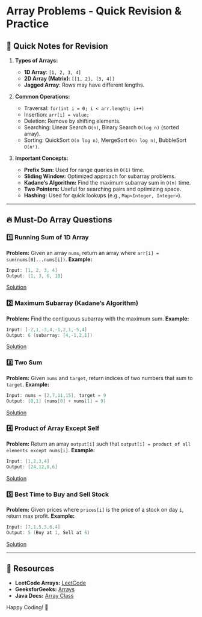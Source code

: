# Array Problems - Quick Revision & Practice

## 📌 Quick Notes for Revision

1. **Types of Arrays:**
   - **1D Array**: `[1, 2, 3, 4]`
   - **2D Array (Matrix)**: `[[1, 2], [3, 4]]`
   - **Jagged Array**: Rows may have different lengths.

2. **Common Operations:**
   - Traversal: `for(int i = 0; i < arr.length; i++)`
   - Insertion: `arr[i] = value;`
   - Deletion: Remove by shifting elements.
   - Searching: Linear Search `O(n)`, Binary Search `O(log n)` (sorted array).
   - Sorting: QuickSort `O(n log n)`, MergeSort `O(n log n)`, BubbleSort `O(n²)`.

3. **Important Concepts:**
   - **Prefix Sum:** Used for range queries in `O(1)` time.
   - **Sliding Window:** Optimized approach for subarray problems.
   - **Kadane’s Algorithm:** Find the maximum subarray sum in `O(n)` time.
   - **Two Pointers:** Useful for searching pairs and optimizing space.
   - **Hashing:** Used for quick lookups (e.g., `Map<Integer, Integer>`).

---

## 🔥 Must-Do Array Questions

### **1️⃣ Running Sum of 1D Array**
**Problem:** Given an array `nums`, return an array where `arr[i] = sum(nums[0]...nums[i])`.
**Example:**  
```java
Input: [1, 2, 3, 4]
Output: [1, 3, 6, 10]
```
[Solution](https://github.com/Mr-AB007/DSA-practice/blob/main/arrayProblems/RunningSumof1dArray.java)

### **2️⃣ Maximum Subarray (Kadane’s Algorithm)**
**Problem:** Find the contiguous subarray with the maximum sum.
**Example:**  
```java
Input: [-2,1,-3,4,-1,2,1,-5,4]
Output: 6 (subarray: [4,-1,2,1])
```
[Solution](#)

### **3️⃣ Two Sum**
**Problem:** Given `nums` and `target`, return indices of two numbers that sum to `target`.
**Example:**  
```java
Input: nums = [2,7,11,15], target = 9
Output: [0,1] (nums[0] + nums[1] = 9)
```
[Solution](https://github.com/Mr-AB007/DSA-practice/blob/main/arrayProblems/TwoSum.java)

### **4️⃣ Product of Array Except Self**
**Problem:** Return an array `output[i]` such that `output[i] = product of all elements except nums[i]`.
**Example:**  
```java
Input: [1,2,3,4]
Output: [24,12,8,6]
```
[Solution](#)

### **5️⃣ Best Time to Buy and Sell Stock**
**Problem:** Given prices where `prices[i]` is the price of a stock on day `i`, return max profit.
**Example:**  
```java
Input: [7,1,5,3,6,4]
Output: 5 (Buy at 1, Sell at 6)
```
[Solution](#)

---

## 📖 Resources
- **LeetCode Arrays:** [LeetCode](https://leetcode.com/tag/array/)
- **GeeksforGeeks:** [Arrays](https://www.geeksforgeeks.org/arrays-in-java/)
- **Java Docs:** [Array Class](https://docs.oracle.com/javase/8/docs/api/java/util/Arrays.html)

Happy Coding! 🚀

